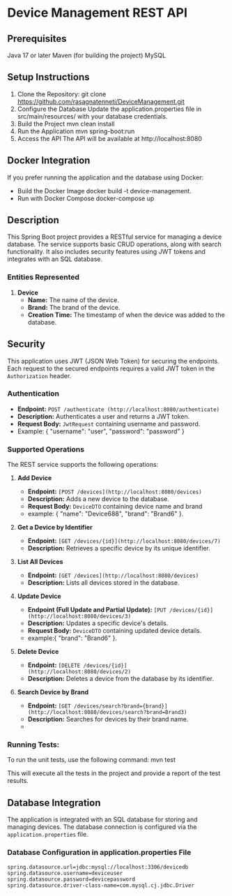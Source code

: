 # Device Management REST API

## Prerequisites
Java 17 or later
Maven (for building the project)
MySQL

## Setup Instructions
1. Clone the Repository: git clone https://github.com/rasagnatenneti/DeviceManagement.git
2. Configure the Database
Update the application.properties file in src/main/resources/ with your database credentials.
3. Build the Project
mvn clean install
4. Run the Application
mvn spring-boot:run
5. Access the API
The API will be available at http://localhost:8080

## Docker Integration
If you prefer running the application and the database using Docker:

- Build the Docker Image
docker build -t device-management.
- Run with Docker Compose
docker-compose up

## Description

This Spring Boot project provides a RESTful service for managing a device database. The service supports basic CRUD operations, along with search functionality. It also includes security features using JWT tokens and integrates with an SQL database.

### Entities Represented

1. **Device**
   - **Name:** The name of the device.
   - **Brand:** The brand of the device.
   - **Creation Time:** The timestamp of when the device was added to the database.

## Security

This application uses JWT (JSON Web Token) for securing the endpoints. Each request to the secured endpoints requires a valid JWT token in the `Authorization` header.

### Authentication

- **Endpoint:** `POST /authenticate (http://localhost:8080/authenticate)`
- **Description:** Authenticates a user and returns a JWT token.
- **Request Body:** `JwtRequest` containing username and password.
- Example: {
    "username": "user",
    "password": "password"
}
  
### Supported Operations

The REST service supports the following operations:

1. **Add Device**
   - **Endpoint:** `[POST /devices](http://localhost:8080/devices)`
   - **Description:** Adds a new device to the database.
   - **Request Body:** `DeviceDTO` containing device name and brand
   - example: {
    "name": "Device688",
    "brand": "Brand6"
}.

2. **Get a Device by Identifier**
   - **Endpoint:** `[GET /devices/{id}](http://localhost:8080/devices/7)`
   - **Description:** Retrieves a specific device by its unique identifier.

3. **List All Devices**
   - **Endpoint:** `[GET /devices](http://localhost:8080/devices)`
   - **Description:** Lists all devices stored in the database.

4. **Update Device**
   - **Endpoint (Full Update and Partial Update):** `[PUT /devices/{id}](http://localhost:8080/devices/3)`
   - **Description:** Updates a specific device's details.
   - **Request Body:** `DeviceDTO` containing updated device details.
   - example:{
    "brand": "Brand6"
}.

5. **Delete Device**
   - **Endpoint:** `[DELETE /devices/{id}](http://localhost:8080/devices/2)`
   - **Description:** Deletes a device from the database by its identifier.

6. **Search Device by Brand**
   - **Endpoint:** `[GET /devices/search?brand={brand}](http://localhost:8080/devices/search?brand=Brand3)`
   - **Description:** Searches for devices by their brand name.
   - 
### Running Tests:

To run the unit tests, use the following command:
mvn test

This will execute all the tests in the project and provide a report of the test results.


## Database Integration

The application is integrated with an SQL database for storing and managing devices. The database connection is configured via the `application.properties` file.

### Database Configuration in application.properties File

```properties
spring.datasource.url=jdbc:mysql://localhost:3306/devicedb
spring.datasource.username=deviceuser
spring.datasource.password=devicepassword
spring.datasource.driver-class-name=com.mysql.cj.jdbc.Driver
